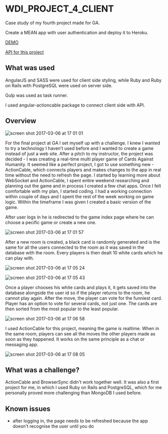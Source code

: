# WDI_PROJECT_4_CLIENT

Case study of my fourth project made for GA.

Create a MEAN app with user authentication and deploy it to Heroku.

<a href="http://cards-a-h.herokuapp.com/" target="_blank">DEMO</a> &nbsp; &nbsp; &nbsp;

<a href="https://github.com/EffingKay/WDI_PROJECT_4_API" target="_blank">API for this project</a> &nbsp; &nbsp; &nbsp;

## What was used

AngularJS and SASS were used for client side styling, while Ruby and Ruby on Rails with PostgreSQL were used on server side.

Gulp was used as task runner.

I used angular-actioncable package to connect client side with API.

## Overview

![screen shot 2017-03-06 at 17 01 01](https://cloud.githubusercontent.com/assets/20258758/23620736/e5522636-028f-11e7-8d6f-008c25c99b4f.png)

For the final project at GA I set myself up with a challenge. I knew I wanted to try a technology I haven’t used before and I wanted to create a game instead of just a web site. After a pitch to my instructor, the project was decided - I was creating a real-time multi player game of Cards Against Humanity.
It seemed like a perfect project, I got to use something new - ActionCable, which connects players and makes changes to the app in real time without the need to refresh the page. I started by learning more about WebSocket and ActionCable, I spent entire weekend researching and planning out the game and in process I created a few chat apps. Once I felt comfortable with my plan, I started coding. I had a working connection within couple of days and I spent the rest of the week working on game logic. Within the timeframe I was given I created a basic version of the game.

After user logs in he is redirected to the game index page where he can choose a pecific game or create a new one.

![screen shot 2017-03-06 at 17 01 57](https://cloud.githubusercontent.com/assets/20258758/23620734/e550afa4-028f-11e7-9415-b9cf477016c2.png)

After a new room is created, a black card is randomly generated and is the same for all the users connected to the room as it was saved in the database with the room. Every players is then dealt 10 white cards which he can play with. 

![screen shot 2017-03-06 at 17 05 24](https://cloud.githubusercontent.com/assets/20258758/23620735/e5522960-028f-11e7-8bd4-653b8a564366.png) 

![screen shot 2017-03-06 at 17 05 43](https://cloud.githubusercontent.com/assets/20258758/23620731/e54ecbbc-028f-11e7-9829-23b7eea48d0a.png)

Once a player chooses his white cards and plays it, it gets saved into the database alongside the user id so if the player returns to the room, he cannot play again. After the move, the player can vote for the funniest card. Player has an option to vote for several cards, not just one. The cards are then sorted from the most popular to the least popular.

![screen shot 2017-03-06 at 17 06 58](https://cloud.githubusercontent.com/assets/20258758/23620733/e5507cdc-028f-11e7-9206-13eaee99e39f.png)

I used ActionCable for this project, meaning the game is realtime. When in the same room, players can see all the moves the other players made as soon as they happened. It works on the same principle as a chat or messaging app.

![screen shot 2017-03-06 at 17 08 05](https://cloud.githubusercontent.com/assets/20258758/23620732/e54f1216-028f-11e7-9a0b-02c83aec3835.png)


## What was a challenge?
ActionCable and BrowserSync didn't work together well. It was also a first project for me, in which I used Ruby on Rails and PostgreSQL, which for me personally proved more challenging than MongoDB I used before. 

## Known issues
- after logging in, the page needs to be refreshed because the app doesn't recognise the user until you do
